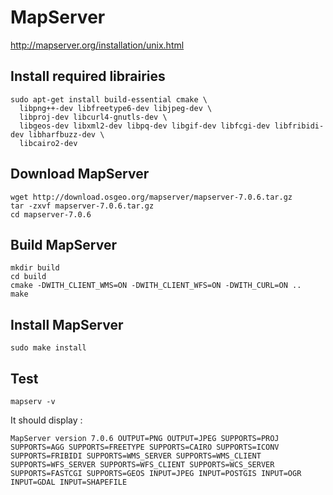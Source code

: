# MapServer

<http://mapserver.org/installation/unix.html>

## Install required librairies

    sudo apt-get install build-essential cmake \
      libpng++-dev libfreetype6-dev libjpeg-dev \
      libproj-dev libcurl4-gnutls-dev \
      libgeos-dev libxml2-dev libpq-dev libgif-dev libfcgi-dev libfribidi-dev libharfbuzz-dev \
      libcairo2-dev

## Download MapServer

    wget http://download.osgeo.org/mapserver/mapserver-7.0.6.tar.gz
    tar -zxvf mapserver-7.0.6.tar.gz
    cd mapserver-7.0.6
    
## Build MapServer

    mkdir build
    cd build
    cmake -DWITH_CLIENT_WMS=ON -DWITH_CLIENT_WFS=ON -DWITH_CURL=ON ..
    make

## Install MapServer

    sudo make install
    
## Test

    mapserv -v
    
It should display :

    MapServer version 7.0.6 OUTPUT=PNG OUTPUT=JPEG SUPPORTS=PROJ SUPPORTS=AGG SUPPORTS=FREETYPE SUPPORTS=CAIRO SUPPORTS=ICONV SUPPORTS=FRIBIDI SUPPORTS=WMS_SERVER SUPPORTS=WMS_CLIENT SUPPORTS=WFS_SERVER SUPPORTS=WFS_CLIENT SUPPORTS=WCS_SERVER SUPPORTS=FASTCGI SUPPORTS=GEOS INPUT=JPEG INPUT=POSTGIS INPUT=OGR INPUT=GDAL INPUT=SHAPEFILE
